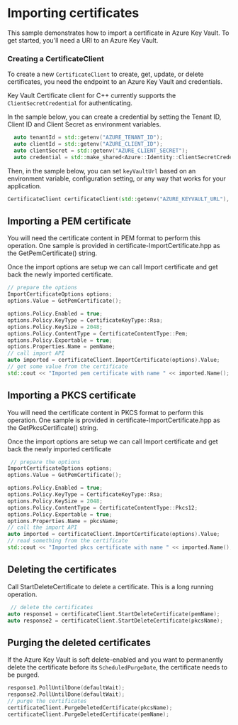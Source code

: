 # Importing certificates

This sample demonstrates how to import a certificate in Azure Key Vault.
To get started, you'll need a URI to an Azure Key Vault.

### Creating a CertificateClient

To create a new `CertificateClient` to create, get, update, or delete certificates, you need the endpoint to an Azure Key Vault and credentials.

Key Vault Certificate client for C++ currently supports the `ClientSecretCredential` for authenticating.

In the sample below, you can create a credential by setting the Tenant ID, Client ID and Client Secret as environment variables.

```cpp Snippet:CertificateSample3CreateCredential
  auto tenantId = std::getenv("AZURE_TENANT_ID");
  auto clientId = std::getenv("AZURE_CLIENT_ID");
  auto clientSecret = std::getenv("AZURE_CLIENT_SECRET");
  auto credential = std::make_shared<Azure::Identity::ClientSecretCredential>(tenantId, clientId, clientSecret);
```

Then, in the sample below, you can set `keyVaultUrl` based on an environment variable, configuration setting, or any way that works for your application.

```cpp Snippet:CertificateSample3Client
CertificateClient certificateClient(std::getenv("AZURE_KEYVAULT_URL"), credential);
```

## Importing a PEM certificate

You will need the certificate content in PEM format to perform this operation. One sample is provided in certificate-ImportCertificate.hpp as the GetPemCertificate() string.

Once the import options are setup we can call Import certificate and get back the newly imported certificate.

```cpp Snippet:CertificateSample3ImportPEM
// prepare the options
ImportCertificateOptions options;
options.Value = GetPemCertificate();

options.Policy.Enabled = true;
options.Policy.KeyType = CertificateKeyType::Rsa;
options.Policy.KeySize = 2048;
options.Policy.ContentType = CertificateContentType::Pem;
options.Policy.Exportable = true;
options.Properties.Name = pemName;
// call import API
auto imported = certificateClient.ImportCertificate(options).Value;
// get some value from the certificate
std::cout << "Imported pem certificate with name " << imported.Name();
```

## Importing a PKCS certificate

You will need the certificate content in PKCS format to perform this operation. One sample is provided in certificate-ImportCertificate.hpp as the GetPkcsCertificate() string.

Once the import options are setup we can call Import certificate and get back the newly imported certificate

```cpp Snippet:CertificateSample3ImportPKCS
 // prepare the options
ImportCertificateOptions options;
options.Value = GetPemCertificate();

options.Policy.Enabled = true;
options.Policy.KeyType = CertificateKeyType::Rsa;
options.Policy.KeySize = 2048;
options.Policy.ContentType = CertificateContentType::Pkcs12;
options.Policy.Exportable = true;
options.Properties.Name = pkcsName;
// call the import API
auto imported = certificateClient.ImportCertificate(options).Value;
// read something from the certificate
std::cout << "Imported pkcs certificate with name " << imported.Name();
```


## Deleting the certificates

Call StartDeleteCertificate to delete a certificate. This is a long running operation.

```cpp Snippet:CertificateSample1Delete
 // delete the certificates
auto response1 = certificateClient.StartDeleteCertificate(pemName);
auto response2 = certificateClient.StartDeleteCertificate(pkcsName);
```

## Purging the deleted certificates

If the Azure Key Vault is soft delete-enabled and you want to permanently delete the certificate before its `ScheduledPurgeDate`, the certificate needs to be purged.

```cpp Snippet:CertificateSample3PurgeCertificate
response1.PollUntilDone(defaultWait);
response2.PollUntilDone(defaultWait);
// purge the certificates
certificateClient.PurgeDeletedCertificate(pkcsName);
certificateClient.PurgeDeletedCertificate(pemName);
```
